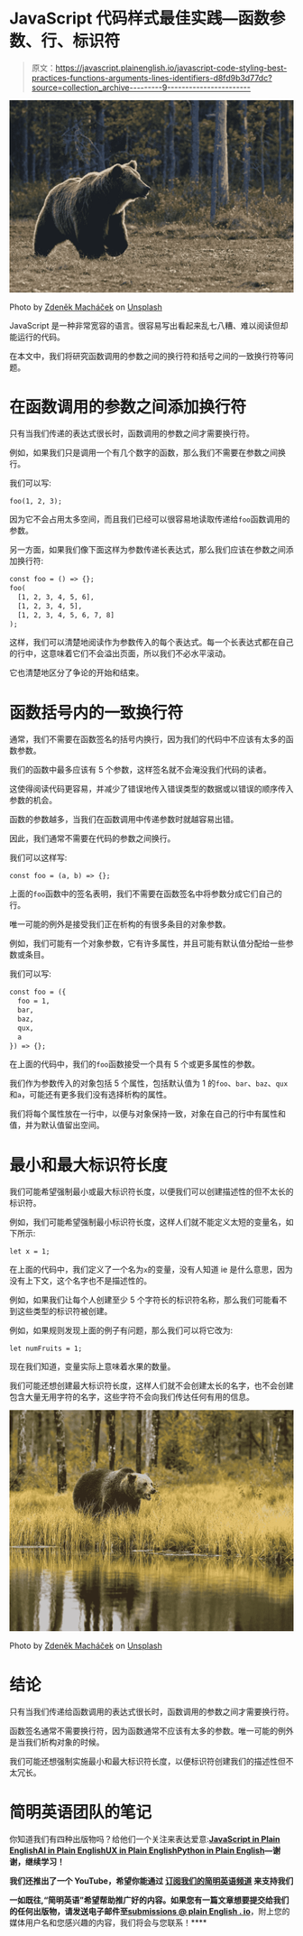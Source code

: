 # JavaScript 代码样式最佳实践—函数参数、行、标识符

> 原文：<https://javascript.plainenglish.io/javascript-code-styling-best-practices-functions-arguments-lines-identifiers-d8fd9b3d77dc?source=collection_archive---------9----------------------->

![](img/1439d442c7f4a45314a89db8ff673826.png)

Photo by [Zdeněk Macháček](https://unsplash.com/@zmachacek?utm_source=medium&utm_medium=referral) on [Unsplash](https://unsplash.com?utm_source=medium&utm_medium=referral)

JavaScript 是一种非常宽容的语言。很容易写出看起来乱七八糟、难以阅读但却能运行的代码。

在本文中，我们将研究函数调用的参数之间的换行符和括号之间的一致换行符等问题。

# 在函数调用的参数之间添加换行符

只有当我们传递的表达式很长时，函数调用的参数之间才需要换行符。

例如，如果我们只是调用一个有几个数字的函数，那么我们不需要在参数之间换行。

我们可以写:

```
foo(1, 2, 3);
```

因为它不会占用太多空间，而且我们已经可以很容易地读取传递给`foo`函数调用的参数。

另一方面，如果我们像下面这样为参数传递长表达式，那么我们应该在参数之间添加换行符:

```
const foo = () => {};
foo(
  [1, 2, 3, 4, 5, 6],
  [1, 2, 3, 4, 5],
  [1, 2, 3, 4, 5, 6, 7, 8]
);
```

这样，我们可以清楚地阅读作为参数传入的每个表达式。每一个长表达式都在自己的行中，这意味着它们不会溢出页面，所以我们不必水平滚动。

它也清楚地区分了争论的开始和结束。

# 函数括号内的一致换行符

通常，我们不需要在函数签名的括号内换行，因为我们的代码中不应该有太多的函数参数。

我们的函数中最多应该有 5 个参数，这样签名就不会淹没我们代码的读者。

这使得阅读代码更容易，并减少了错误地传入错误类型的数据或以错误的顺序传入参数的机会。

函数的参数越多，当我们在函数调用中传递参数时就越容易出错。

因此，我们通常不需要在代码的参数之间换行。

我们可以这样写:

```
const foo = (a, b) => {};
```

上面的`foo`函数中的签名表明，我们不需要在函数签名中将参数分成它们自己的行。

唯一可能的例外是接受我们正在析构的有很多条目的对象参数。

例如，我们可能有一个对象参数，它有许多属性，并且可能有默认值分配给一些参数或条目。

我们可以写:

```
const foo = ({
  foo = 1,
  bar,
  baz,
  qux,
  a
}) => {};
```

在上面的代码中，我们的`foo`函数接受一个具有 5 个或更多属性的参数。

我们作为参数传入的对象包括 5 个属性，包括默认值为 1 的`foo`、`bar`、`baz`、`qux`和`a`，可能还有更多我们没有选择析构的属性。

我们将每个属性放在一行中，以便与对象保持一致，对象在自己的行中有属性和值，并为默认值留出空间。

# 最小和最大标识符长度

我们可能希望强制最小或最大标识符长度，以便我们可以创建描述性的但不太长的标识符。

例如，我们可能希望强制最小标识符长度，这样人们就不能定义太短的变量名，如下所示:

```
let x = 1;
```

在上面的代码中，我们定义了一个名为`x`的变量，没有人知道 ie 是什么意思，因为没有上下文，这个名字也不是描述性的。

例如，如果我们让每个人创建至少 5 个字符长的标识符名称，那么我们可能看不到这些类型的标识符被创建。

例如，如果规则发现上面的例子有问题，那么我们可以将它改为:

```
let numFruits = 1;
```

现在我们知道，变量实际上意味着水果的数量。

我们可能还想创建最大标识符长度，这样人们就不会创建太长的名字，也不会创建包含大量无用字符的名字，这些字符不会向我们传达任何有用的信息。

![](img/2d2a4c8e3b0dca71555afa120d2c9127.png)

Photo by [Zdeněk Macháček](https://unsplash.com/@zmachacek?utm_source=medium&utm_medium=referral) on [Unsplash](https://unsplash.com?utm_source=medium&utm_medium=referral)

# 结论

只有当我们传递给函数调用的表达式很长时，函数调用的参数之间才需要换行符。

函数签名通常不需要换行符，因为函数通常不应该有太多的参数。唯一可能的例外是当我们析构对象的时候。

我们可能还想强制实施最小和最大标识符长度，以便标识符创建我们的描述性但不太冗长。

# **简明英语团队的笔记**

你知道我们有四种出版物吗？给他们一个关注来表达爱意:[**JavaScript in Plain English**](https://medium.com/javascript-in-plain-english)[**AI in Plain English**](https://medium.com/ai-in-plain-english)[**UX in Plain English**](https://medium.com/ux-in-plain-english)[**Python in Plain English**](https://medium.com/python-in-plain-english)**—谢谢，继续学习！**

**我们还推出了一个 YouTube，希望你能通过 [**订阅我们的简明英语频道**](https://www.youtube.com/channel/UCtipWUghju290NWcn8jhyAw) 来支持我们**

**一如既往,“简明英语”希望帮助推广好的内容。如果您有一篇文章想要提交给我们的任何出版物，请发送电子邮件至[**submissions @ plain English . io**](mailto:submissions@plainenglish.io)**，附上您的媒体用户名和您感兴趣的内容，我们将会与您联系！****